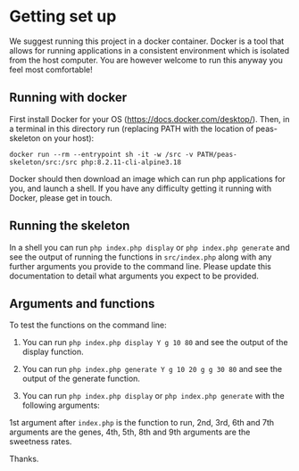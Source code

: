 # Getting set up
We suggest running this project in a docker container. Docker is a tool that allows for running applications in a
consistent environment which is isolated from the host computer. You are however welcome to run this anyway you feel most
comfortable!

## Running with docker
First install Docker for your OS (https://docs.docker.com/desktop/). Then, in a terminal in this directory run (replacing
PATH with the location of peas-skeleton on your host):

`docker run --rm --entrypoint sh -it -w /src -v PATH/peas-skeleton/src:/src php:8.2.11-cli-alpine3.18` 

Docker should then download an image which can run php applications for you, and launch a shell. If you have any difficulty
getting it running with Docker, please get in touch. 

## Running the skeleton
In a shell you can run `php index.php display` or `php index.php generate` and see the output of running the functions
in `src/index.php` along with any further arguments you provide to the command line. Please update this documentation to 
detail what arguments you expect to be provided. 

## Arguments and functions
To test the functions on the command line:

1. You can run `php index.php display Y g 10 80` and see the output of the display function.

2. You can run `php index.php generate Y g 10 20 g g 30 80` and see the output of the generate function.

3. You can run `php index.php display` or `php index.php generate` with the following arguments:

1st argument after `index.php` is the function to run, 
2nd, 3rd, 6th and 7th arguments are the genes, 
4th, 5th, 8th and 9th arguments are the sweetness rates.

Thanks.



